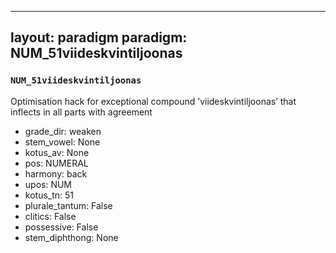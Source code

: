 
---
layout: paradigm
paradigm: NUM_51viideskvintiljoonas
---
### ` NUM_51viideskvintiljoonas `

Optimisation hack for exceptional compound ’viideskvintiljoonas’ that inflects in all parts with agreement
* grade_dir: weaken
* stem_vowel: None
* kotus_av: None
* pos: NUMERAL
* harmony: back
* upos: NUM
* kotus_tn: 51
* plurale_tantum: False
* clitics: False
* possessive: False
* stem_diphthong: None
